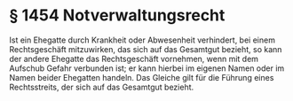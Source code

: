 # § 1454 Notverwaltungsrecht
Ist ein Ehegatte durch Krankheit oder Abwesenheit verhindert, bei einem Rechtsgeschäft mitzuwirken, das sich auf das Gesamtgut bezieht, so kann der andere Ehegatte das Rechtsgeschäft vornehmen, wenn mit dem Aufschub Gefahr verbunden ist; er kann hierbei im eigenen Namen oder im Namen beider Ehegatten handeln. Das Gleiche gilt für die Führung eines Rechtsstreits, der sich auf das Gesamtgut bezieht.